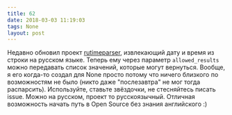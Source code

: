```yaml
---
title: 62
date: 2018-03-03 11:19:03
tags: None
layout: post
---
```


Недавно обновил проект [rutimeparser](https://github.com/orsinium/rutimeparser/), извлекающий дату и время из строки на русском языке. Теперь ему через параметр `allowed_results` можно передавать список значений, которые могут вернуться. Вообще, я его когда-то создал для None просто потому что ничего близкого по возможностям не было (никто даже "послезавтра" не мог тогда распарсить). Используйте, ставьте звёздочки, не стесняйтесь писать issue. Можно на русском, проект то русскоязычный. Отличная возможность начать путь в Open Source без знания английского :)
